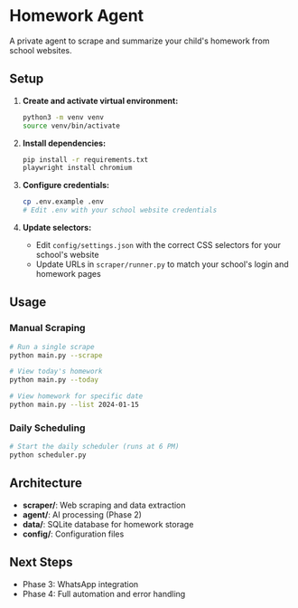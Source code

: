 # Homework Agent

A private agent to scrape and summarize your child's homework from school websites.

## Setup

1. **Create and activate virtual environment:**
   ```bash
   python3 -m venv venv
   source venv/bin/activate
   ```

2. **Install dependencies:**
   ```bash
   pip install -r requirements.txt
   playwright install chromium
   ```

3. **Configure credentials:**
   ```bash
   cp .env.example .env
   # Edit .env with your school website credentials
   ```

4. **Update selectors:**
   - Edit `config/settings.json` with the correct CSS selectors for your school's website
   - Update URLs in `scraper/runner.py` to match your school's login and homework pages

## Usage

### Manual Scraping
```bash
# Run a single scrape
python main.py --scrape

# View today's homework
python main.py --today

# View homework for specific date
python main.py --list 2024-01-15
```

### Daily Scheduling
```bash
# Start the daily scheduler (runs at 6 PM)
python scheduler.py
```

## Architecture

- **scraper/**: Web scraping and data extraction
- **agent/**: AI processing (Phase 2)
- **data/**: SQLite database for homework storage
- **config/**: Configuration files

## Next Steps

- Phase 3: WhatsApp integration
- Phase 4: Full automation and error handling
